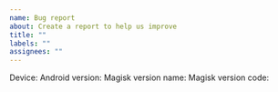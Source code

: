 ```yaml
---
name: Bug report
about: Create a report to help us improve
title: ""
labels: ""
assignees: ""
---
```


<!--

## READ BEFORE OPENING ISSUES

All bug reports require you to **USE DEBUG BUILDS**. Please include the version name and version code in the bug report.

If you experience a bootloop, attach a `dmesg` (kernel logs) when the device refuse to boot. This may very likely require a custom kernel on some devices as `last_kmsg` or `pstore ramoops` are usually not enabled by default. In addition, please also upload the result of `cat /proc/mounts` when your device is working correctly **WITHOUT MAGISK**.

If you experience issues during installation, in recovery, upload the recovery logs, or in Magisk, upload the install logs. Please also upload the `boot.img` or `recovery.img` that you are using for patching.

If you experience a crash of Magisk app, dump the full `logcat` **when the crash happens**.

If you experience other issues related to Magisk, upload `gagisk.log`, and preferably also include a boot `logcat` (start dumping `logcat` when the device boots up)

**DO NOT** open issues regarding root detection.

**DO NOT** ask for instructions.

**DO NOT** report issues if you have any modules installed.

Without following the rules above, your issue will be closed without explanation.

-->

Device:
Android version:
Magisk version name:
Magisk version code:
